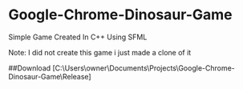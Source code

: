 # Google-Chrome-Dinosaur-Game
Simple Game Created In C++ Using SFML

Note: I did not create this game i just made a clone of it

##Download
[C:\Users\owner\Documents\Projects\Google-Chrome-Dinosaur-Game\Release]
